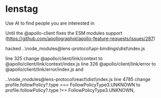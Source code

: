 # lenstag
Use AI to find people you are interested in

Until the @apollo-client fixes the ESM modules support (https://github.com/apollographql/apollo-feature-requests/issues/287)


hacked 
..\node_modules\@lens-protocol\api-bindings\dist\index.js 

line 325 change @apollo/client/link/context to @apollo/client/link/context/index.js
line 326 @apollo/client/link/error to @apollo/client/link/error/index.js
and

..\node_modules\@lens-protocol\react\dist\index.js 
line 4785 change profile.followPolicy?.type === FollowPolicyType3.UNKNOWN to profile.followPolicy?.type !== FollowPolicyType3.UNKNOWN,


